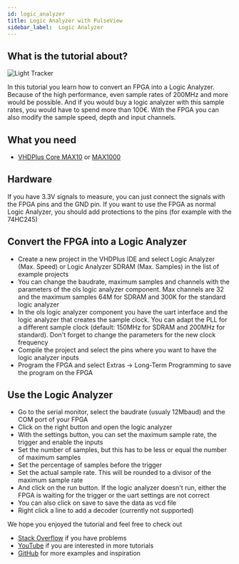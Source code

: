 ```yaml
---
id: logic_analyzer
title: Logic Analyzer with PulseView
sidebar_label:  Logic Analyzer
---
```


## What is the tutorial about?

![Light Tracker](/img/community/LA.png)

In this tutorial you learn how to convert an FPGA into a Logic Analyzer. Because of the high performance, even sample rates of 200MHz and more would be possible. And if you would buy a logic analyzer with this sample rates, you would have to spend more than 100€. 
With the FPGA you can also modify the sample speed, depth and input channels.

## What you need

- [VHDPlus Core MAX10](/docs/components/vhdpcore_max10) or [MAX1000](/docs/components/max1000)

## Hardware

If you have 3.3V signals to measure, you can just connect the signals with the FPGA pins and the GND pin.
If you want to use the FPGA as normal Logic Analyzer, you should add protections to the pins (for example with the 74HC245)

## Convert the FPGA into a Logic Analyzer

- Create a new project in the VHDPlus IDE and select Logic Analyzer (Max. Speed) or Logic Analyzer SDRAM (Max. Samples) in the list of example projects
- You can change the baudrate, maximum samples and channels with the parameters of the ols logic analyzer component. Max channels are 32 and the maximum samples 64M for SDRAM and 300K for the standard logic analyzer
- In the ols logic analyzer component you have the uart interface and the logic analyzer that creates the sample clock. You can adapt the PLL for a different sample clock (default: 150MHz for SDRAM and 200MHz for standard). Don't forget to change the parameters for the new clock frequency
- Compile the project and select the pins where you want to have the logic analyzer inputs
- Program the FPGA and select Extras -> Long-Term Programming to save the program on the FPGA

## Use the Logic Analyzer

- Go to the serial monitor, select the baudrate (usualy 12Mbaud) and the COM port of your FPGA
- Click on the right button and open the logic analyzer
- With the settings button, you can set the maximum sample rate, the trigger and enable the inputs
- Set the number of samples, but this has to be less or equal the number of maximum samples
- Set the percentage of samples before the trigger
- Set the actual sample rate. This will be rounded to a divisor of the maximum sample rate
- And click on the run button. If the logic analyzer doesn't run, either the FPGA is waiting for the trigger or the uart settings are not correct
- You can also click on save to save the data as vcd file
- Right click a line to add a decoder (currently not supported)


We hope you enjoyed the tutorial and feel free to check out 
- [Stack Overflow](https://stackoverflow.com/questions/tagged/vhdp) if you have problems
- [YouTube](https://www.youtube.com/channel/UC7qiOvlaBSiWyAb7R1xTaEw) if you are interested in more tutorials
- [GitHub](https://github.com/search?utf8=%E2%9C%93&q=vhdplus) for more examples and inspiration